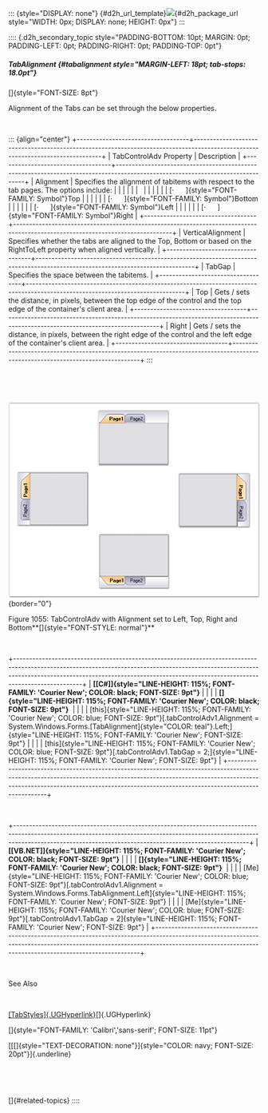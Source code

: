 ::: {style="DISPLAY: none"}
[](ms-xhelp:///?Id=d2h_url_template){#d2h_url_template}![](!package_url!){#d2h_package_url style="WIDTH: 0px; DISPLAY: none; HEIGHT: 0px"}
:::

:::: {.d2h_secondary_topic style="PADDING-BOTTOM: 10pt; MARGIN: 0pt; PADDING-LEFT: 0pt; PADDING-RIGHT: 0pt; PADDING-TOP: 0pt"}
##### TabAlignment {#tabalignment style="MARGIN-LEFT: 18pt; tab-stops: 18.0pt"}

[]{style="FONT-SIZE: 8pt"} 

Alignment of the Tabs can be set through the below properties.

 

::: {align="center"}
+-----------------------------------+-------------------------------------------------------------------------------------------------------------------------------+
| TabControlAdv Property            | Description                                                                                                                   |
+-----------------------------------+-------------------------------------------------------------------------------------------------------------------------------+
| Alignment                         | Specifies the alignment of tabitems with respect to the tab pages. The options include:                                       |
|                                   |                                                                                                                               |
|                                   |                                                                                                                               |
|                                   |                                                                                                                               |
|                                   | [·      ]{style="FONT-FAMILY: Symbol"}Top                                                                                     |
|                                   |                                                                                                                               |
|                                   | [·      ]{style="FONT-FAMILY: Symbol"}Bottom                                                                                  |
|                                   |                                                                                                                               |
|                                   | [·      ]{style="FONT-FAMILY: Symbol"}Left                                                                                    |
|                                   |                                                                                                                               |
|                                   | [·      ]{style="FONT-FAMILY: Symbol"}Right                                                                                   |
+-----------------------------------+-------------------------------------------------------------------------------------------------------------------------------+
| VerticalAlignment                 | Specifies whether the tabs are aligned to the Top, Bottom or based on the RightToLeft property when aligned vertically.       |
+-----------------------------------+-------------------------------------------------------------------------------------------------------------------------------+
| TabGap                            | Specifies the space between the tabitems.                                                                                     |
+-----------------------------------+-------------------------------------------------------------------------------------------------------------------------------+
| Top                               | Gets / sets the distance, in pixels, between the top edge of the control and the top edge of the container\'s client area.    |
+-----------------------------------+-------------------------------------------------------------------------------------------------------------------------------+
| Right                             | Gets / sets the distance, in pixels, between the right edge of the control and the left edge of the container\'s client area. |
+-----------------------------------+-------------------------------------------------------------------------------------------------------------------------------+
:::

 

 

![](ImagesExt/image76_1034.png){border="0"}                                                                     

Figure 1055: TabControlAdv with Alignment set to Left, Top, Right and Bottom**[]{style="FONT-STYLE: normal"}**

 

+---------------------------------------------------------------------------------------------------------------------------------------------------------------------------------------------------------------------------------------------------------------+
| **[\[C#\]]{style="LINE-HEIGHT: 115%; FONT-FAMILY: 'Courier New'; COLOR: black; FONT-SIZE: 9pt"}**                                                                                                                                                             |
|                                                                                                                                                                                                                                                               |
| **[]{style="LINE-HEIGHT: 115%; FONT-FAMILY: 'Courier New'; COLOR: black; FONT-SIZE: 9pt"}**                                                                                                                                                                   |
|                                                                                                                                                                                                                                                               |
| [this]{style="LINE-HEIGHT: 115%; FONT-FAMILY: 'Courier New'; COLOR: blue; FONT-SIZE: 9pt"}[.tabControlAdv1.Alignment = System.Windows.Forms.[TabAlignment]{style="COLOR: teal"}.Left;]{style="LINE-HEIGHT: 115%; FONT-FAMILY: 'Courier New'; FONT-SIZE: 9pt"} |
|                                                                                                                                                                                                                                                               |
| [this]{style="LINE-HEIGHT: 115%; FONT-FAMILY: 'Courier New'; COLOR: blue; FONT-SIZE: 9pt"}[.tabControlAdv1.TabGap = 2;]{style="LINE-HEIGHT: 115%; FONT-FAMILY: 'Courier New'; FONT-SIZE: 9pt"}                                                                |
+---------------------------------------------------------------------------------------------------------------------------------------------------------------------------------------------------------------------------------------------------------------+

 

+-------------------------------------------------------------------------------------------------------------------------------------------------------------------------------------------------------------------------------------+
| **[\[VB.NET\]]{style="LINE-HEIGHT: 115%; FONT-FAMILY: 'Courier New'; COLOR: black; FONT-SIZE: 9pt"}**                                                                                                                               |
|                                                                                                                                                                                                                                     |
| **[]{style="LINE-HEIGHT: 115%; FONT-FAMILY: 'Courier New'; COLOR: black; FONT-SIZE: 9pt"}**                                                                                                                                         |
|                                                                                                                                                                                                                                     |
| [Me]{style="LINE-HEIGHT: 115%; FONT-FAMILY: 'Courier New'; COLOR: blue; FONT-SIZE: 9pt"}[.tabControlAdv1.Alignment = System.Windows.Forms.TabAlignment.Left]{style="LINE-HEIGHT: 115%; FONT-FAMILY: 'Courier New'; FONT-SIZE: 9pt"} |
|                                                                                                                                                                                                                                     |
| [Me]{style="LINE-HEIGHT: 115%; FONT-FAMILY: 'Courier New'; COLOR: blue; FONT-SIZE: 9pt"}[.tabControlAdv1.TabGap = 2]{style="LINE-HEIGHT: 115%; FONT-FAMILY: 'Courier New'; FONT-SIZE: 9pt"}                                         |
+-------------------------------------------------------------------------------------------------------------------------------------------------------------------------------------------------------------------------------------+

 

See Also

 

[[TabStyles]{.UGHyperlink}](../../../../../../../../Documents%20and%20Settings/sylviap/Desktop/Tools%20-%20Part%202.docx#_TabStyles)[]{.UGHyperlink}

[]{style="FONT-FAMILY: 'Calibri','sans-serif'; FONT-SIZE: 11pt"} 

[[[]{style="TEXT-DECORATION: none"}]{style="COLOR: navy; FONT-SIZE: 20pt"}]{.underline} 

 

 

[]{#related-topics}
::::
